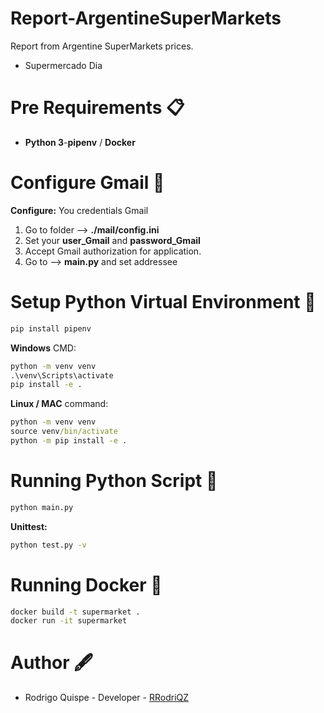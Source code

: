 # Report-ArgentineSuperMarkets #

Report from Argentine SuperMarkets prices.

* Supermercado Dia

# Pre Requirements 📋 #
* **Python 3**-**pipenv** / **Docker**

# Configure Gmail 📧
**Configure:** You credentials Gmail

1) Go to folder --> **./mail/config.ini**
2) Set your **user_Gmail** and **password_Gmail**
3) Accept Gmail authorization for application.
4) Go to --> **main.py** and set addressee

# Setup Python Virtual Environment 🔧 #
```cmd
pip install pipenv
```

**Windows** CMD:
```cmd
python -m venv venv
.\venv\Scripts\activate
pip install -e .
```
**Linux / MAC** command:
```cmd
python -m venv venv
source venv/bin/activate
python -m pip install -e .
```
# Running Python Script 🐼 #
```cmd
python main.py
```
**Unittest:**
```cmd
python test.py -v
```
# Running Docker 🐳
```cmd
docker build -t supermarket .
docker run -it supermarket
```
# Author 🖋 #
* Rodrigo Quispe - Developer - [RRodriQZ]

[RRodriQZ]: https://github.com/RRodriQZ